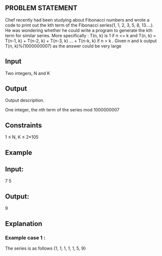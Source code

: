 ## PROBLEM STATEMENT

Chef recently had been studying about Fibonacci numbers and wrote a code to print out the kth term of the Fibonacci series(1, 1, 2, 3, 5, 8, 13….). He was wondering whether he could write a program to generate the kth term for similar series. More specifically : T(n, k) is 1 if n <= k and T(n, k) = T(n-1, k) + T(n-2, k) + T(n-3, k) … + T(n-k, k) if n > k . Given n and k output T(n, k)%(1000000007) as the answer could be very large

## Input

Two integers, N and K

## Output

Output description.

One integer, the nth term of the series mod 1000000007
 

## Constraints
1 ≤ N, K ≤ 2*105

## Example

## Input:
7  5

## Output:
9
 


## Explanation

### Example case 1 :
The series is as follows {1, 1, 1, 1, 1, 5, 9}

